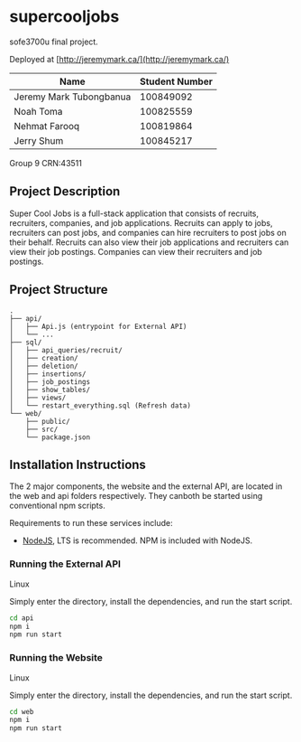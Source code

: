 # supercooljobs

sofe3700u final project.

Deployed at [http://jeremymark.ca/](http://jeremymark.ca/)

| Name | Student Number |
| ---- | -------------- |
| Jeremy Mark Tubongbanua | 100849092 |
| Noah Toma | 100825559 |
| Nehmat Farooq | 100819864 |
| Jerry Shum | 100845217 | 

Group 9
CRN:43511

## Project Description

Super Cool Jobs is a full-stack application that consists of recruits, recruiters, companies, and job applications. Recruits can apply to jobs, recruiters can post jobs, and companies can hire recruiters to post jobs on their behalf. Recruits can also view their job applications and recruiters can view their job postings. Companies can view their recruiters and job postings.

## Project Structure

```
.
├── api/
│   ├── Api.js (entrypoint for External API)
│   └── ...
├── sql/
│   ├── api_queries/recruit/
│   ├── creation/
│   ├── deletion/
│   ├── insertions/
│   ├── job_postings
│   ├── show_tables/
│   ├── views/
│   └── restart_everything.sql (Refresh data)
└── web/
    ├── public/
    ├── src/
    └── package.json
```

## Installation Instructions

The 2 major components, the website and the external API, are located in the web and api folders respectively. They canboth be started using conventional npm scripts.

Requirements to run these services include:

- [NodeJS](https://nodejs.org/en/), LTS is recommended. NPM is included with NodeJS.

### Running the External API

Linux

Simply enter the directory, install the dependencies, and run the start script.

```sh
cd api
npm i
npm run start
```

### Running the Website

Linux

Simply enter the directory, install the dependencies, and run the start script.

```sh
cd web
npm i 
npm run start
```